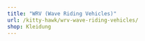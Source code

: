 ```yaml
---
title: "WRV (Wave Riding Vehicles)"
url: /kitty-hawk/wrv-wave-riding-vehicles/
shop: Kleidung
---
```

